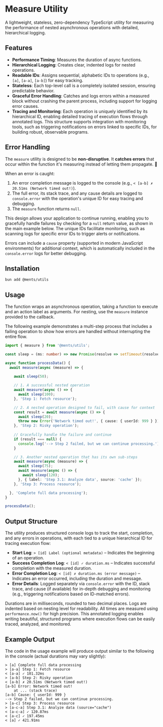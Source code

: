 # Measure Utility

A lightweight, stateless, zero-dependency TypeScript utility for measuring the performance of nested asynchronous operations with detailed, hierarchical logging.
## Features

- **Performance Timing**: Measures the duration of async functions.
- **Hierarchical Logging**: Creates clear, indented logs for nested operations.
- **Readable IDs**: Assigns sequential, alphabetic IDs to operations (e.g., `[a]`, `[a-a]`, `[a-b]`) for easy tracking.
- **Stateless**: Each top-level call is a completely isolated session, ensuring predictable behavior.
- **Graceful Error Handling**: Catches and logs errors within a measured block without crashing the parent process, including support for logging error causes.
- **Tracing and Monitoring**: Each operation is uniquely identified by its hierarchical ID, enabling detailed tracing of execution flows through annotated logs. This structure supports integration with monitoring tools, such as triggering notifications on errors linked to specific IDs, for building robust, observable programs.

## Error Handling

The `measure` utility is designed to be **non-disruptive**. It **catches errors** that occur within the function it's measuring instead of letting them propagate. 🛑

When an error is caught:

1. An error completion message is logged to the console (e.g., `< [a-b] ✗ 20.51ms (Network timed out!)`).
2. The full error, its stack trace, and any cause details are logged to `console.error` with the operation's unique ID for easy tracing and debugging.
3. The `measure` function returns `null`.

This design allows your application to continue running, enabling you to gracefully handle failures by checking for a `null` return value, as shown in the main example below. The unique IDs facilitate monitoring, such as scanning logs for specific error IDs to trigger alerts or notifications.

Errors can include a `cause` property (supported in modern JavaScript environments) for additional context, which is automatically included in the `console.error` logs for better debugging.

## Installation

```sh
bun add @ments/utils
```

## Usage

The function wraps an asynchronous operation, taking a function to execute and an action label as arguments. For nesting, use the `measure` instance provided to the callback.

The following example demonstrates a multi-step process that includes a failing operation to show how errors are handled without interrupting the entire flow.

```typescript
import { measure } from '@ments/utils';

const sleep = (ms: number) => new Promise(resolve => setTimeout(resolve, ms));

async function processData() {
  await measure(async (measure) => {
    
    await sleep(50);

    // 1. A successful nested operation
    await measure(async () => {
      await sleep(100);
    }, 'Step 1: Fetch resource');

    // 2. A nested operation designed to fail, with cause for context
    const result = await measure(async () => {
      await sleep(20);
      throw new Error('Network timed out!', { cause: { userId: 999 } });
    }, 'Step 2: Risky operation');
    
    // Gracefully handle the failure and continue
    if (result === null) {
      console.log('--> Step 2 failed, but we can continue processing.');
    }

    // 3. Another nested operation that has its own sub-steps
    await measure(async (measure) => {
      await sleep(75);
      await measure(async () => {
        await sleep(120);
      }, { label: 'Step 3.1: Analyze data', source: 'cache' });
    }, 'Step 3: Process resource');

  }, 'Complete full data processing');
}

processData();
```

## Output Structure

The utility produces structured console logs to track the start, completion, and any errors in operations, with each tied to a unique hierarchical ID for tracing execution flow:

- **Start Log**: `> [id] Label (optional metadata)` – Indicates the beginning of an operation.
- **Success Completion Log**: `< [id] ✓ duration.ms` – Indicates successful completion with the measured duration.
- **Error Completion Log**: `< [id] ✗ duration.ms (error message)` – Indicates an error occurred, including the duration and message.
- **Error Details**: Logged separately via `console.error` with the ID, stack trace, and cause (if available) for in-depth debugging and monitoring (e.g., triggering notifications based on ID-matched errors).

Durations are in milliseconds, rounded to two decimal places. Logs are indented based on nesting level for readability. All times are measured using `performance.now()` for high precision. This annotated logging enables writing beautiful, structured programs where execution flows can be easily traced, analyzed, and monitored.

## Example Output

The code in the usage example will produce output similar to the following in the console (actual durations may vary slightly):

```
> [a] Complete full data processing
> [a-a] Step 1: Fetch resource
< [a-a] ✓ 101.32ms
> [a-b] Step 2: Risky operation
< [a-b] ✗ 20.51ms (Network timed out!)
[a-b] Error: Network timed out!
    at ... (stack trace)
[a-b] Cause: { userId: 999 }
--> Step 2 failed, but we can continue processing.
> [a-c] Step 3: Process resource
> [a-c-a] Step 3.1: Analyze data (source="cache")
< [a-c-a] ✓ 120.87ms
< [a-c] ✓ 197.45ms
< [a] ✓ 421.91ms
```
